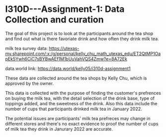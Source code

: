 # I310D---Assignment-1: Data Collection and curation


The goal of this project is to look at the participants around the tea shop and find out what is there favoriate drink and how often they drink milk tea.

milk tea survey data: 
https://utexas-my.sharepoint.com/:x:/g/personal/kelly_chu_math_utexas_edu/ET2QtMP1OapEk5Ywh6CiC7sBYBwAEf1M1bUuVahVQS4Zmw?e=8A72Ek

data.world link: 
https://data.world/kelly05/i310d-assignment1

These data are collected around the tea shops by Kelly Chu, which is approved by the owner.

This data is collected with the purpose of finding the customer's prefrences on buying the milk tea, with the detail selection of the drink base, type of toppings added, and the sweetness of the drink. Also this data include the number of cups that participants drinked milk tea in January 2022.

The potential issues are participants' milk tea prefreces may change in different stores and there's no exact evidence to proof the number of cups of milk tea they drink in Janurary 2022 are accurate.
